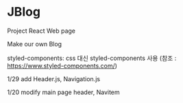 # JBlog
Project React Web page 

Make our own Blog

styled-components: css 대신 styled-components 사용
(참조 : https://www.styled-components.com/)

1/29
add Header.js, Navigation.js

1/20
modify main page header, Navitem
